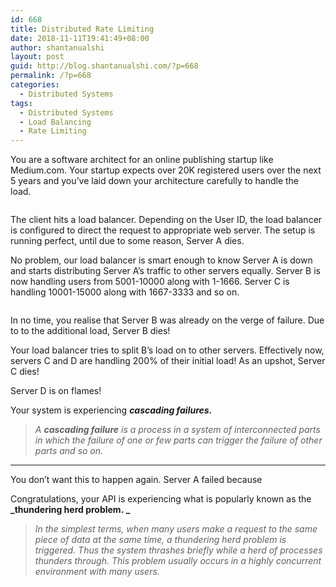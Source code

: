 ```yaml
---
id: 668
title: Distributed Rate Limiting
date: 2018-11-11T19:41:49+08:00
author: shantanualshi
layout: post
guid: http://blog.shantanualshi.com/?p=668
permalink: /?p=668
categories:
  - Distributed Systems
tags:
  - Distributed Systems
  - Load Balancing
  - Rate Limiting
---
```

You are a software architect for an online publishing startup like Medium.com. Your startup expects over 20K registered users over the next 5 years and you&#8217;ve laid down your architecture carefully to handle the load.  <figure class="wp-block-image">

<img src="https://i1.wp.com/blog.shantanualshi.com/wp-content/uploads/2018/11/image-1.png" alt="" class="wp-image-674" srcset="https://i2.wp.com/blog.shantanualshi.com/wp-content/uploads/2018/11/image-1.png?w=1778 1778w, https://i1.wp.com/blog.shantanualshi.com/wp-content/uploads/2018/11/image-1.png?resize=300%2C131 300w, https://i1.wp.com/blog.shantanualshi.com/wp-content/uploads/2018/11/image-1.png?resize=768%2C334 768w, https://i2.wp.com/blog.shantanualshi.com/wp-content/uploads/2018/11/image-1.png?resize=1024%2C446 1024w" sizes="(max-width: 1000px) 100vw, 1000px" data-recalc-dims="1" /> </figure> 

The client hits a load balancer. Depending on the User ID, the load balancer is configured to direct the request to appropriate web server. The setup is running perfect, until due to some reason, Server A dies. 

No problem, our load balancer is smart enough to know Server A is down and starts distributing Server A&#8217;s traffic to other servers equally. Server B is now handling users from 5001-10000 along with 1-1666. Server C is handling 10001-15000 along with 1667-3333 and so on. <figure class="wp-block-image">

<img src="https://i0.wp.com/blog.shantanualshi.com/wp-content/uploads/2018/11/image-2.png" alt="" class="wp-image-675" srcset="https://i1.wp.com/blog.shantanualshi.com/wp-content/uploads/2018/11/image-2.png?w=1756 1756w, https://i1.wp.com/blog.shantanualshi.com/wp-content/uploads/2018/11/image-2.png?resize=300%2C116 300w, https://i1.wp.com/blog.shantanualshi.com/wp-content/uploads/2018/11/image-2.png?resize=768%2C297 768w, https://i1.wp.com/blog.shantanualshi.com/wp-content/uploads/2018/11/image-2.png?resize=1024%2C395 1024w" sizes="(max-width: 1000px) 100vw, 1000px" data-recalc-dims="1" /> </figure> 

In no time, you realise that Server B was already on the verge of failure. Due to to the additional load, Server B dies! 

Your load balancer tries to split B&#8217;s load on to other servers. Effectively now, servers C and D are handling 200% of their initial load! As an upshot, Server C dies! 

Server D is on flames!

Your system is experiencing **_cascading failures._**

<blockquote class="wp-block-quote">
  <p>
    <em>A </em><strong><em>cascading failure</em></strong><em> is a process in a system of interconnected parts in which the failure of one or few parts can trigger the failure of other parts and so on. </em>
  </p>
</blockquote>

<hr class="wp-block-separator" />

You don&#8217;t want this to happen again. Server A failed because 

Congratulations, your API is experiencing what is popularly known as the **_thundering herd problem. _**

<blockquote class="wp-block-quote">
  <p>
    <em>In the simplest terms, when many users make a request to the same piece of data at the same time, a thundering herd problem is triggered. Thus the system thrashes briefly while a herd of processes thunders through. This problem usually occurs in a highly concurrent environment with many users.</em>
  </p>
</blockquote>